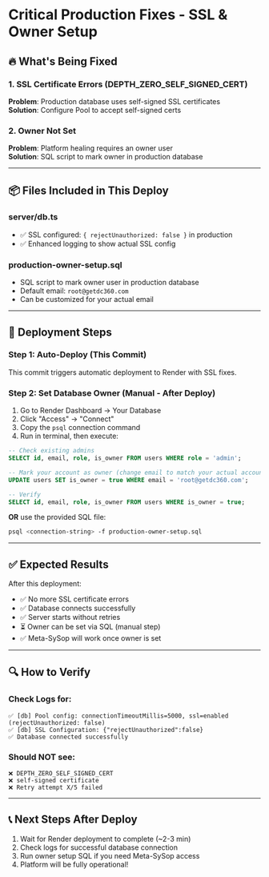 # Critical Production Fixes - SSL & Owner Setup

## 🔥 What's Being Fixed

### 1. SSL Certificate Errors (DEPTH_ZERO_SELF_SIGNED_CERT)
**Problem**: Production database uses self-signed SSL certificates  
**Solution**: Configure Pool to accept self-signed certs

### 2. Owner Not Set
**Problem**: Platform healing requires an owner user  
**Solution**: SQL script to mark owner in production database

---

## 📦 Files Included in This Deploy

### server/db.ts
- ✅ SSL configured: `{ rejectUnauthorized: false }` in production
- ✅ Enhanced logging to show actual SSL config

### production-owner-setup.sql
- SQL script to mark owner user in production database
- Default email: `root@getdc360.com`
- Can be customized for your actual email

---

## 🚀 Deployment Steps

### Step 1: Auto-Deploy (This Commit)
This commit triggers automatic deployment to Render with SSL fixes.

### Step 2: Set Database Owner (Manual - After Deploy)
1. Go to Render Dashboard → Your Database
2. Click "Access" → "Connect" 
3. Copy the `psql` connection command
4. Run in terminal, then execute:

```sql
-- Check existing admins
SELECT id, email, role, is_owner FROM users WHERE role = 'admin';

-- Mark your account as owner (change email to match your actual account!)
UPDATE users SET is_owner = true WHERE email = 'root@getdc360.com';

-- Verify
SELECT id, email, role, is_owner FROM users WHERE is_owner = true;
```

**OR** use the provided SQL file:
```bash
psql <connection-string> -f production-owner-setup.sql
```

---

## ✅ Expected Results

After this deployment:
- ✅ No more SSL certificate errors
- ✅ Database connects successfully
- ✅ Server starts without retries
- ⏳ Owner can be set via SQL (manual step)
- ✅ Meta-SySop will work once owner is set

---

## 🔍 How to Verify

### Check Logs for:
```
✅ [db] Pool config: connectionTimeoutMillis=5000, ssl=enabled (rejectUnauthorized: false)
✅ [db] SSL Configuration: {"rejectUnauthorized":false}
✅ Database connected successfully
```

### Should NOT see:
```
❌ DEPTH_ZERO_SELF_SIGNED_CERT
❌ self-signed certificate
❌ Retry attempt X/5 failed
```

---

## 📞 Next Steps After Deploy

1. Wait for Render deployment to complete (~2-3 min)
2. Check logs for successful database connection
3. Run owner setup SQL if you need Meta-SySop access
4. Platform will be fully operational!
